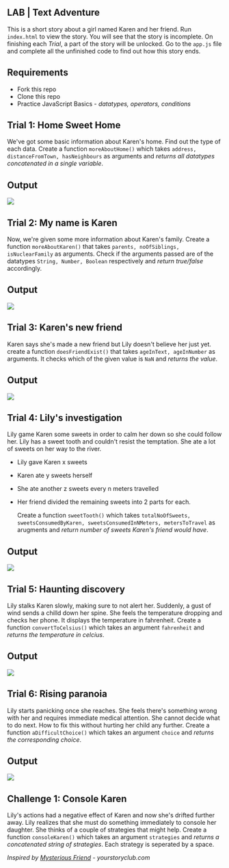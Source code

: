 ## LAB | Text Adventure

This is a short story about a girl named Karen and her friend. Run `index.html` to view the story. You will see that the story is incomplete. On finishing each _Trial_, a part of the story will be unlocked. Go to the `app.js` file and complete all the unfinished code to find out how this story ends.

## Requirements

- Fork this repo
- Clone this repo
- Practice JavaScript Basics - _datatypes, operators, conditions_

## Trial 1: Home Sweet Home

We've got some basic information about Karen's home. Find out the type of each data. Create a function `moreAboutHome()` which takes `address, distanceFromTown, hasNeighbours` as arguments and _returns all datatypes concatenated in a single variable_.

## Output
![](https://kq-storage.s3.ap-south-1.amazonaws.com/Github/storytime_lab/story+time+lab+Trial+1.png)

## Trial 2: My name is Karen

Now, we're given some more information about Karen's family. Create a function `moreAboutKaren()` that takes `parents, noOfSiblings, isNuclearFamily` as arguments. Check if the arguments passed are of the datatypes `String, Number, Boolean` respectively and _return true/false_ accordingly.

## Output
![](https://kq-storage.s3.ap-south-1.amazonaws.com/Github/storytime_lab/story+time+lab+Trial+2.png)
## Trial 3: Karen's new friend

Karen says she's made a new friend but Lily doesn't believe her just yet. create a function `doesFriendExist()` that takes `ageInText, ageInNumber` as arguments. It checks which of the given value is `NaN` and _returns the value_.

## Output
![](https://kq-storage.s3.ap-south-1.amazonaws.com/Github/storytime_lab/story+time+lab+Trial+3.png)

## Trial 4: Lily's investigation

Lily game Karen some sweets in order to calm her down so she could follow her. Lily has a sweet tooth and couldn't resist the temptation. She ate a lot of sweets on her way to the river.

- Lily gave Karen x sweets
- Karen ate y sweets herself
- She ate another z sweets every n meters travelled
- Her friend divided the remaining sweets into 2 parts for each.

  Create a function `sweetTooth()` which takes `totalNoOfSweets, sweetsConsumedByKaren, sweetsConsumedInNMeters, metersToTravel` as arugments and _return number of sweets Karen's friend would have_.

## Output
![](https://kq-storage.s3.ap-south-1.amazonaws.com/Github/storytime_lab/story+time+lab+Trial+4.png)

## Trial 5: Haunting discovery

Lily stalks Karen slowly, making sure to not alert her. Suddenly, a gust of wind sends a chilld down her spine. She feels the temperature dropping and checks her phone. It displays the temperature in fahrenheit. Create a function `convertToCelsius()` which takes an argument `fahrenheit` and _returns the temperature in celcius_.

## Output
![](https://kq-storage.s3.ap-south-1.amazonaws.com/Github/storytime_lab/story+time+lab+Trial+5.png)

## Trial 6: Rising paranoia

Lily starts panicking once she reaches. She feels there's something wrong with her and requires immediate medical attention. She cannot decide what to do next. How to fix this without hurting her child any further. Create a function `aDifficultChoice()` which takes an argument `choice` and _returns the corresponding choice_.

## Output
![](https://kq-storage.s3.ap-south-1.amazonaws.com/Github/storytime_lab/story+time+lab+Trial+6.png)

## Challenge 1: Console Karen

Lily's actions had a negative effect of Karen and now she's drifted further away. Lily realizes that she must do something immediately to console her daughter. She thinks of a couple of strategies that might help. Create a function `consoleKaren()` which takes an argument `strategies` and _returns a concatenated string of strategies_. Each strategy is seperated by a space.

_Inspired by [Mysterious Friend](https://yourstoryclub.com/short-stories-unusual-experience/thriller-short-story-mysterious-friend/) - yourstoryclub.com_
